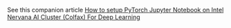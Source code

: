 See this companion article [How to setup PyTorch Jupyter Notebook on Intel Nervana AI Cluster (Colfax) For Deep Learning](http://mathalope.co.uk/2017/09/25/how-to-setup-pytorch-jupyter-notebook-on-intel-nervana-ai-cluster-colfax-for-deep-learning/)
